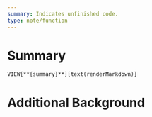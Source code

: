```yaml
---
summary: Indicates unfinished code.
type: note/function
---
```

# Summary
`VIEW[**{summary}**][text(renderMarkdown)]`
# Additional Background
